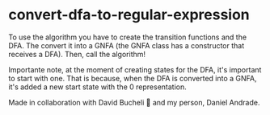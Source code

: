 # convert-dfa-to-regular-expression

To use the algorithm you have to create the transition functions and the DFA. The convert it into a GNFA (the GNFA class has a constructor that receives a DFA). Then, call the algorithm!

Importante note, at the moment of creating states for the DFA, it's important to start with one. That is because, when the DFA is converted into a GNFA, it's added a new start state with the 0 representation.

Made in collaboration with David Bucheli 🤝 and my person, Daniel Andrade.
